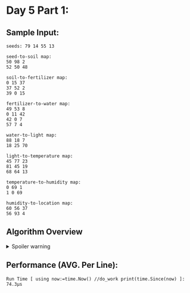 # Day 5 Part 1:

## Sample Input:
```
seeds: 79 14 55 13

seed-to-soil map:
50 98 2
52 50 48

soil-to-fertilizer map:
0 15 37
37 52 2
39 0 15

fertilizer-to-water map:
49 53 8
0 11 42
42 0 7
57 7 4

water-to-light map:
88 18 7
18 25 70

light-to-temperature map:
45 77 23
81 45 19
68 64 13

temperature-to-humidity map:
0 69 1
1 0 69

humidity-to-location map:
60 56 37
56 93 4
```

## Algorithm Overview
<details>
  <summary>Spoiler warning</summary>

    For day 5 it's about finding the lowest location through the map of X-to-Y
    
    To do this:
        for every seed:
            loop through the map ranges and find a matching range and shift to that value
            once we reach the end of the map check if the location is less than the lowest and replace if so
        return lowest
</details>

## Performance (AVG. Per Line):
```
Run Time [ using now:=time.Now() //do_work print(time.Since(now) ]: 74.3µs
```